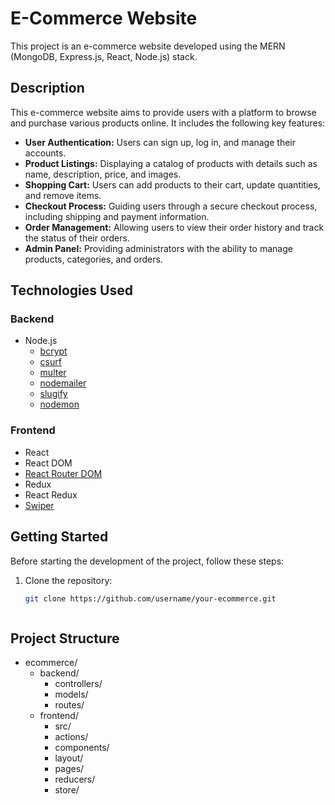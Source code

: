 # E-Commerce Website

This project is an e-commerce website developed using the MERN (MongoDB, Express.js, React, Node.js) stack.

## Description

This e-commerce website aims to provide users with a platform to browse and purchase various products online. It includes the following key features:

- **User Authentication:** Users can sign up, log in, and manage their accounts.
- **Product Listings:** Displaying a catalog of products with details such as name, description, price, and images.
- **Shopping Cart:** Users can add products to their cart, update quantities, and remove items.
- **Checkout Process:** Guiding users through a secure checkout process, including shipping and payment information.
- **Order Management:** Allowing users to view their order history and track the status of their orders.
- **Admin Panel:** Providing administrators with the ability to manage products, categories, and orders.
## Technologies Used

### Backend
- Node.js
  - [bcrypt](https://www.npmjs.com/package/bcrypt)
  - [csurf](https://www.npmjs.com/package/csurf)
  - [multer](https://www.npmjs.com/package/multer)
  - [nodemailer](https://www.npmjs.com/package/nodemailer)
  - [slugify](https://www.npmjs.com/package/slugify)
  - [nodemon](https://www.npmjs.com/package/nodemon)

### Frontend
- React
- React DOM
- [React Router DOM](https://www.npmjs.com/package/react-router-dom)
- Redux
- React Redux
- [Swiper](https://swiperjs.com/)

## Getting Started

Before starting the development of the project, follow these steps:

1. Clone the repository:
   ```sh
   git clone https://github.com/username/your-ecommerce.git



## Project Structure
- ecommerce/
  - backend/
    - controllers/
    - models/
    - routes/
  - frontend/
    - src/
    - actions/
    - components/
    - layout/
    - pages/
    - reducers/
    - store/
